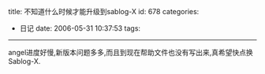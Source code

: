 title: 不知道什么时候才能升级到sablog-X
id: 678
categories:
  - 日记
date: 2006-05-31 10:37:53
tags:
---

angel进度好慢,新版本问题多多,而且到现在帮助文件也没有写出来,真希望快点换Sablog-X.